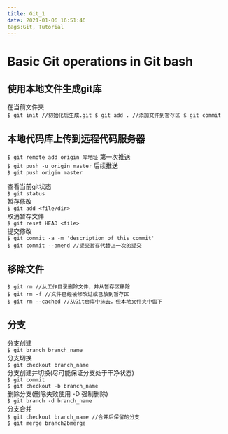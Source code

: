 ```yaml
---
title: Git_1
date: 2021-01-06 16:51:46
tags:Git, Tutorial
---
```

# Basic Git operations in Git bash
## 使用本地文件生成git库
在当前文件夹<br>
`$ git init //初始化后生成.git
 $ git add . //添加文件到暂存区
 $ git commit`

## 本地代码库上传到远程代码服务器
`$ git remote add origin 库地址`
第一次推送<br>
`$ git push -u origin master`
后续推送<br>
`$ git push origin master`

查看当前git状态<br>
`$ git status`    
暂存修改<br>
`$ git add <file/dir>`    
取消暂存文件<br>
`$ git reset HEAD <file>`    
提交修改<br>
`$ git commit -a -m 'description of this commit'`    
`$ git commit --amend //提交暂存代替上一次的提交`    

## 移除文件
`$ git rm //从工作目录删除文件，并从暂存区移除`    
`$ git rm -f //文件已经被修改过或已放到暂存区`    
`$ git rm --cached //从Git仓库中抹去，但本地文件夹中留下`    

## 分支
分支创建<br>
`$ git branch branch_name`    
分支切换<br>
`$ git checkout branch_name`    
分支创建并切换(尽可能保证分支处于干净状态)<br>
`$ git commit`    
`$ git checkout -b branch_name`    
删除分支(删除失败使用 -D 强制删除)<br>
`$ git branch -d branch_name`    
分支合并<br>
`$ git checkout branch_name //合并后保留的分支`    
`$ git merge branch2bmerge`    
